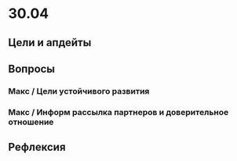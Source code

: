 # 30.04

## Цели и апдейты

## Вопросы

### Макс / Цели устойчивого развития

### Макс / Информ рассылка партнеров и доверительное отношение



## Рефлексия

